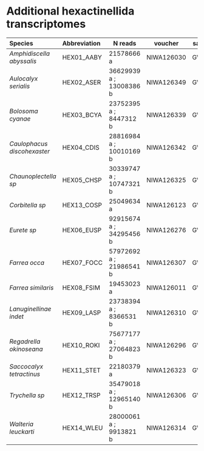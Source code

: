 # Additional hexactinellida transcriptomes #

| Species | Abbreviation | N reads | voucher | sample ID |
| :--- | :--- | --- | --- | --- |
| *Amphidiscella abyssalis* | HEX01_AABY | 21578666 a | NIWA126030 | GW40030 | 
| *Aulocalyx serialis* | HEX02_ASER | 36629939 a ; 13008386 b | NIWA126349 | GW40349 | 
| *Bolosoma cyanae* | HEX03_BCYA | 23752395 a ; 8447312 b | NIWA126339 | GW40339 | 
| *Caulophacus discohexaster* | HEX04_CDIS | 28816984 a ; 10010169 b | NIWA126342 | GW40342 | 
| *Chaunoplectella sp* | HEX05_CHSP | 30339747 a ; 10747321 b | NIWA126325 | GW40325 | 
| *Corbitella sp* | HEX13_COSP | 25049634 a | NIWA126123 | GW40306 | 
| *Eurete sp* | HEX06_EUSP | 92915674 a ; 34295456 b | NIWA126276 | GW40123 | 
| *Farrea occa* | HEX07_FOCC | 57972692 a ; 21986541 b | NIWA126307 | GW40276 | 
| *Farrea similaris* | HEX08_FSIM | 19453023 a | NIWA126011 | GW40307 | 
| *Lanuginellinae indet* | HEX09_LASP | 23738394 a ; 8366531 b | NIWA126310 | GW40011 | 
| *Regadrella okinoseana* | HEX10_ROKI | 75677177 a ; 27064823 b | NIWA126296 | GW40310 | 
| *Saccocalyx tetractinus* | HEX11_STET | 22180379 a | NIWA126323 | GW40296 | 
| *Trychella sp* | HEX12_TRSP | 35479018 a ; 12965140 b | NIWA126306 | GW40323 | 
| *Walteria leuckarti* | HEX14_WLEU | 28000061 a ; 9913821 b | NIWA126314 | GW40314 |
